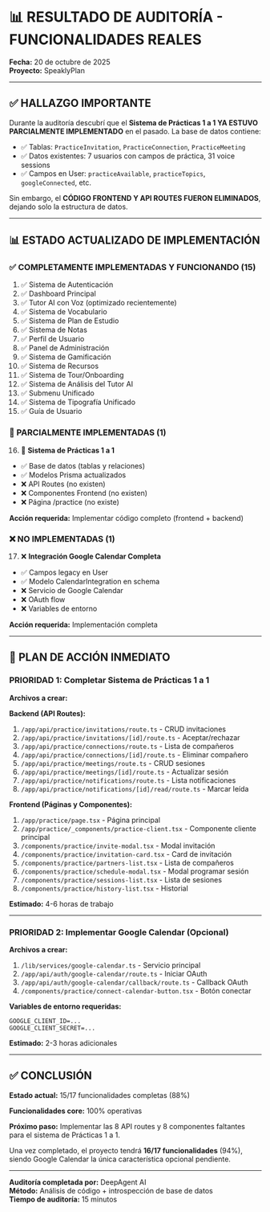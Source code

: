 # 📊 RESULTADO DE AUDITORÍA - FUNCIONALIDADES REALES

**Fecha:** 20 de octubre de 2025  
**Proyecto:** SpeaklyPlan

---

## ✅ HALLAZGO IMPORTANTE

Durante la auditoría descubrí que el **Sistema de Prácticas 1 a 1 YA ESTUVO PARCIALMENTE IMPLEMENTADO** en el pasado. La base de datos contiene:

- ✅ Tablas: `PracticeInvitation`, `PracticeConnection`, `PracticeMeeting`
- ✅ Datos existentes: 7 usuarios con campos de práctica, 31 voice sessions
- ✅ Campos en User: `practiceAvailable`, `practiceTopics`, `googleConnected`, etc.

Sin embargo, el **CÓDIGO FRONTEND Y API ROUTES FUERON ELIMINADOS**, dejando solo la estructura de datos.

---

## 📊 ESTADO ACTUALIZADO DE IMPLEMENTACIÓN

### ✅ COMPLETAMENTE IMPLEMENTADAS Y FUNCIONANDO (15)

1. ✅ Sistema de Autenticación
2. ✅ Dashboard Principal
3. ✅ Tutor AI con Voz (optimizado recientemente)
4. ✅ Sistema de Vocabulario
5. ✅ Sistema de Plan de Estudio
6. ✅ Sistema de Notas
7. ✅ Perfil de Usuario
8. ✅ Panel de Administración
9. ✅ Sistema de Gamificación
10. ✅ Sistema de Recursos
11. ✅ Sistema de Tour/Onboarding
12. ✅ Sistema de Análisis del Tutor AI
13. ✅ Submenu Unificado
14. ✅ Sistema de Tipografía Unificado
15. ✅ Guía de Usuario

### 🔄 PARCIALMENTE IMPLEMENTADAS (1)

16. 🔄 **Sistema de Prácticas 1 a 1**
   - ✅ Base de datos (tablas y relaciones)
   - ✅ Modelos Prisma actualizados
   - ❌ API Routes (no existen)
   - ❌ Componentes Frontend (no existen)
   - ❌ Página /practice (no existe)
   
   **Acción requerida:** Implementar código completo (frontend + backend)

### ❌ NO IMPLEMENTADAS (1)

17. ❌ **Integración Google Calendar Completa**
   - ✅ Campos legacy en User
   - ✅ Modelo CalendarIntegration en schema
   - ❌ Servicio de Google Calendar
   - ❌ OAuth flow
   - ❌ Variables de entorno
   
   **Acción requerida:** Implementación completa

---

## 🎯 PLAN DE ACCIÓN INMEDIATO

### PRIORIDAD 1: Completar Sistema de Prácticas 1 a 1

**Archivos a crear:**

**Backend (API Routes):**
1. `/app/api/practice/invitations/route.ts` - CRUD invitaciones
2. `/app/api/practice/invitations/[id]/route.ts` - Aceptar/rechazar
3. `/app/api/practice/connections/route.ts` - Lista de compañeros
4. `/app/api/practice/connections/[id]/route.ts` - Eliminar compañero
5. `/app/api/practice/meetings/route.ts` - CRUD sesiones
6. `/app/api/practice/meetings/[id]/route.ts` - Actualizar sesión
7. `/app/api/practice/notifications/route.ts` - Lista notificaciones
8. `/app/api/practice/notifications/[id]/read/route.ts` - Marcar leída

**Frontend (Páginas y Componentes):**
1. `/app/practice/page.tsx` - Página principal
2. `/app/practice/_components/practice-client.tsx` - Componente cliente principal
3. `/components/practice/invite-modal.tsx` - Modal invitación
4. `/components/practice/invitation-card.tsx` - Card de invitación
5. `/components/practice/partners-list.tsx` - Lista de compañeros
6. `/components/practice/schedule-modal.tsx` - Modal programar sesión
7. `/components/practice/sessions-list.tsx` - Lista de sesiones
8. `/components/practice/history-list.tsx` - Historial

**Estimado:** 4-6 horas de trabajo

---

### PRIORIDAD 2: Implementar Google Calendar (Opcional)

**Archivos a crear:**
1. `/lib/services/google-calendar.ts` - Servicio principal
2. `/app/api/auth/google-calendar/route.ts` - Iniciar OAuth
3. `/app/api/auth/google-calendar/callback/route.ts` - Callback OAuth
4. `/components/practice/connect-calendar-button.tsx` - Botón conectar

**Variables de entorno requeridas:**
```env
GOOGLE_CLIENT_ID=...
GOOGLE_CLIENT_SECRET=...
```

**Estimado:** 2-3 horas adicionales

---

## ✅ CONCLUSIÓN

**Estado actual:** 15/17 funcionalidades completas (88%)

**Funcionalidades core:** 100% operativas

**Próximo paso:** Implementar las 8 API routes y 8 componentes faltantes para el sistema de Prácticas 1 a 1.

Una vez completado, el proyecto tendrá **16/17 funcionalidades** (94%), siendo Google Calendar la única característica opcional pendiente.

---

**Auditoría completada por:** DeepAgent AI  
**Método:** Análisis de código + introspección de base de datos  
**Tiempo de auditoría:** 15 minutos

